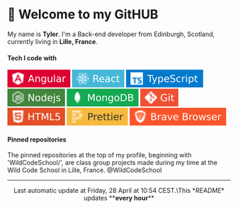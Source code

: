 # 👋 Welcome to my GitHUB 

My name is **Tyler**. I'm a Back-end developer from Edinburgh, Scotland, currently living in **Lille, France**. 

#### Tech I code with

![angular](images/angular.svg) ![react](images/react.svg) ![typescript](images/typescript.svg) ![node](images/node.svg) ![mongodb](images/mongodb.svg) ![git](images/git.svg) ![html](images/html.svg) ![prettier](images/prettier.svg) ![brave](images/brave.svg) 

#### Pinned repositories

The pinned repositories at the top of my profile, beginning with 'WildCodeSchool/', are class group projects made during my time at the Wild Code School in Lille, France. @WildCodeSchool

----

<p align="center">Last automatic update at Friday, 28 April at 10:54 CEST.\This *<i>README</i>* updates **<b>every hour</b>**</p>